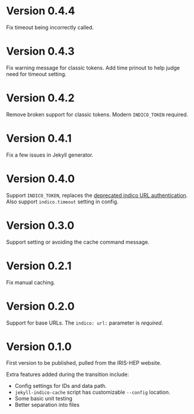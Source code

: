 # Version 0.4.4

Fix timeout being incorrectly called.

# Version 0.4.3

Fix warning message for classic tokens. Add time prinout to help judge need for
timeout setting.

# Version 0.4.2

Remove broken support for classic tokens. Modern `INDICO_TOKEN` required.

# Version 0.4.1

Fix a few issues in Jekyll generator.

# Version 0.4.0

Support `INDICO_TOKEN`, replaces the [deprecated indico URL
authentication](https://docs.getindico.io/en/stable/http-api/access/). Also
support `indico.timeout` setting in config.

# Version 0.3.0

Support setting or avoiding the cache command message.

# Version 0.2.1

Fix manual caching.

# Version 0.2.0

Support for base URLs. The `indico: url:` parameter is *required*.

# Version 0.1.0

First version to be published, pulled from the IRIS-HEP website.

Extra features added during the transition include:

* Config settings for IDs and data path.
* `jekyll-indico-cache` script has customizable `--config` location.
* Some basic unit testing
* Better separation into files
